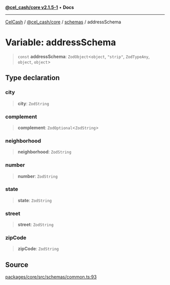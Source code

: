 [**@cel_cash/core v2.1.5-1**](../../README.md) • **Docs**

***

[CelCash](../../../../README.md) / [@cel\_cash/core](../../README.md) / [schemas](../README.md) / addressSchema

# Variable: addressSchema

> `const` **addressSchema**: `ZodObject`\<`object`, `"strip"`, `ZodTypeAny`, `object`, `object`\>

## Type declaration

### city

> **city**: `ZodString`

### complement

> **complement**: `ZodOptional`\<`ZodString`\>

### neighborhood

> **neighborhood**: `ZodString`

### number

> **number**: `ZodString`

### state

> **state**: `ZodString`

### street

> **street**: `ZodString`

### zipCode

> **zipCode**: `ZodString`

## Source

[packages/core/src/schemas/common.ts:93](https://github.com/Pyxlab/celcash/blob/9dbc7013720b05f34ded33140fbf1d827b403eea/packages/core/src/schemas/common.ts#L93)
